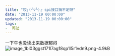 ```yaml
---
title: "哎╮(╯▽╰)╭ spi接口搞不定呀"
date: "2013-11-19 00:00:00"
updated: "2013-11-19 00:00:00"
tags:
-  闲扯
---
```



一下午也没读出来数据郁闷![image_1bl03ggst171l7ag18qp1l5r1vdn9.png-4.9kB][1]

[](/notename/ "archive 20131119")

  [1]: http://static.zybuluo.com/zwh8800/ofq3qioifzfi1k0bkmo56la5/image_1bl03ggst171l7ag18qp1l5r1vdn9.png
